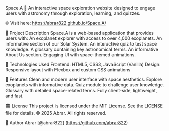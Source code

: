 Space.A 🚀
An interactive space exploration website designed to engage users with astronomy through exploration, learning, and quizzes.

🌐 Visit here: https://abrar822.github.io/Space.A/

📂 Project Description
Space.A is a web-based application that provides users with:
An exoplanet explorer with access to over 4,000 exoplanets.
An informative section of our Solar System.
An interactive quiz to test space knowledge.
A glossary containing key astronomical terms.
An informative About Us section.
Engaging UI with space-themed animations.

🔧 Technologies Used
Frontend: HTML5, CSS3, JavaScript (Vanilla)
Design: Responsive layout with Flexbox and custom CSS animations

🚀 Features
Clean and modern user interface with space aesthetics.
Explore exoplanets with informative data.
Quiz module to challenge user knowledge.
Glossary with detailed space-related terms.
Fully client-side, lightweight, and fast.

🏛️ License
This project is licensed under the MIT License. See the LICENSE file for details.
© 2025 Abrar. All rights reserved.

🙌 Author
Abrar [@abrar822] (https://github.com/abrar822)

